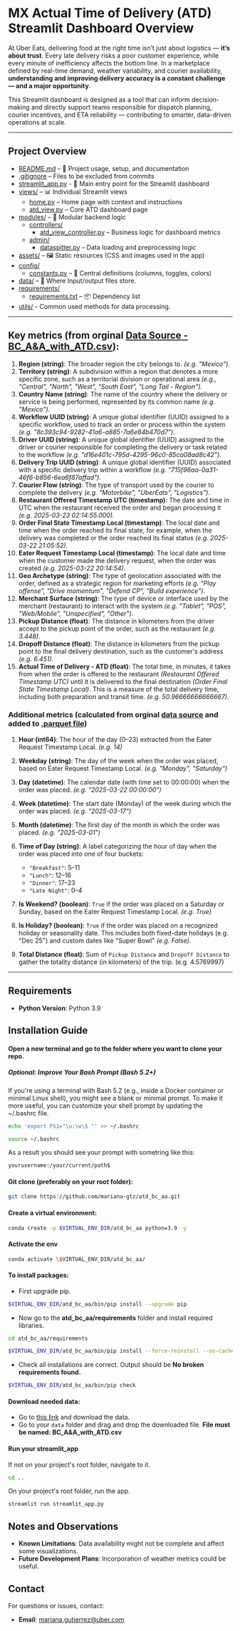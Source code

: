 # MX Actual Time of Delivery (ATD) Streamlit Dashboard Overview

At Uber Eats, delivering food at the right time isn’t just about logistics — **it’s about trust**. Every late delivery risks a poor customer experience, while every minute of inefficiency affects the bottom line. In a marketplace defined by real-time demand, weather variability, and courier availability, **understanding and improving delivery accuracy is a constant challenge — and a major opportunity**.

This Streamlit dashboard is designed as a tool that can inform decision-making and directly support teams responsible for dispatch planning, courier incentives, and ETA reliability — contributing to smarter, data-driven operations at scale.

---
## Project Overview
- [README.md](/README.md) – 📘 Project usage, setup, and documentation
- [.gitignore](/.gitignore) – Files to be excluded from commits
- [streamlit_app.py](/streamlit_app.py) - 🚀 Main entry point for the Streamlit dashboard
- [views/](/views) – 📊 Individual Streamlit views
    - [home.py](/views/home.py) – Home page with context and instructions
    - [atd_view.py](/views/atd_view.py) – Core ATD dashboard page
- [modules/](/modules) – 🧠 Modular backend logic
    - [controllers/](/modules/controllers/)
        - [atd_view_controller.py](/modules/controllers/atd_view_controller.py) – Business logic for dashboard metrics
    - [admin/](/modules/admin/)
        - [dataspitter.py](/modules/admin/dataspitter.py) – Data loading and preprocessing logic
- [assets/](/assets) – 🖼️ Static resources (CSS and images used in the app)
- [config/](/config)
    -  [constants.py](/config/constants.py) – 🔧 Central definitions (columns, toggles, colors)
-  [data/](/data) – 📁 Where Input/output files store.
-  [requirements/](/requirements)
     - [requirements.txt](/requirements/requirements.txt) – 📦 Dependency list
 - [utils/](/utils) - Common used methods for data processing.

---
 
## Key metrics (from orginal [Data Source - BC_A&A_with_ATD.csv](https://drive.google.com/file/d/1JOlK0MKo11p2wI3rDnxIzvVzGg-oVPnw/view?usp=sharing)):

1. **Region (string)**: The broader region the city belongs to. *(e.g. "Mexico")*. 
2. **Territory (string)**: A subdivision within a region that denotes a more specific zone, such as a territorial division or operational area *(e.g., "Central", "North", "West", "South East", "Long Tail - Region")*.
3. **Country Name (string)**: The name of the country where the delivery or service is being performed, represented by its common name *(e.g. "Mexico")*. 
4. **Workflow UUID (string)**: A unique global identifier (UUID) assigned to a specific workflow, used to track an order or process within the system *(e.g. "8c393c94-9282-41a6-a885-7a6e84b470d7")*. 
5. **Driver UUID (string)**: A unique global identifier (UUID) assigned to the driver or courier responsible for completing the delivery or task related to the workflow *(e.g. "d16e401c-795d-4295-96c0-85ca08ad8c42")*.
6. **Delivery Trip UUID (string)**: A unique global identifier (UUID) associated with a specific delivery trip within a workflow *(e.g. "715f96aa-0a31-46f6-b856-6ea6f87affad")*.
7. **Courier Flow (string)**: The type of transport used by the courier to complete the delivery *(e.g. "Motorbike", "UberEats", "Logistics")*.
8. **Restaurant Offered Timestamp UTC (timestamp)**: The date and time in UTC when the restaurant received the order and began processing it *(e.g. 2025-03-23 02:14:55.000)*.
9. **Order Final State Timestamp Local (timestamp)**: The local date and time when the order reached its final state, for example, when the delivery was completed or the order reached its final status *(e.g. 2025-03-22 21:05:52)*.
10. **Eater Request Timestamp Local (timestamp)**: The local date and time when the customer made the delivery request, when the order was created *(e.g. 2025-03-22 20:14:54)*.
11. **Geo Archetype (string)**: The type of geolocation associated with the order, defined as a strategic region for marketing efforts *(e.g. "Play offense", "Drive momentum", "Defend CP", "Build experience")*.
12. **Merchant Surface (string)**: The type of device or interface used by the merchant (restaurant) to interact with the system *(e.g. "Tablet", "POS", "Web/Mobile", "Unspecified", "Other")*.
13. **Pickup Distance (float)**: The distance in kilometers from the driver accept to the pickup point of the order, such as the restaurant *(e.g. 3.448)*.
14. **Dropoff Distance (float)**: The distance in kilometers from the pickup point to the final delivery destination, such as the customer's address *(e.g. 6.451)*.
15. **Actual Time of Delivery - ATD (float)**: The total time, in minutes, it takes from when the order is offered to the restaurant *(Restaurant Offered Timestamp UTC)* until it is delivered to the final destination *(Order Final State Timestamp Local)*. This is a measure of the total delivery time, including both preparation and transit time. *(e.g. 50.96666666666667)*.

### Additional metrics (calculated from orginal [data source](https://drive.google.com/file/d/1JOlK0MKo11p2wI3rDnxIzvVzGg-oVPnw/view?usp=sharing) and added to [.parquet file](modules/admin/dataspitter.py))

1. **Hour (int64)**: The hour of the day (0–23) extracted from the Eater Request Timestamp Local. *(e.g. 14)*

2. **Weekday (string)**: The day of the week when the order was placed, based on Eater Request Timestamp Local. *(e.g. "Monday", "Saturday")*

3. **Day (datetime)**: The calendar date (with time set to 00:00:00) when the order was placed. *(e.g. "2025-03-22 00:00:00")*

4. **Week (datetime)**: The start date (Monday) of the week during which the order was placed. *(e.g. "2025-03-17")*

5. **Month (datetime)**: The first day of the month in which the order was placed. *(e.g. "2025-03-01")*

6. **Time of Day (string)**: A label categorizing the hour of day when the order was placed into one of four buckets:
   - `"Breakfast"`: 5–11
   - `"Lunch"`: 12–16
   - `"Dinner"`: 17–23
   - `"Late Night"`: 0–4  

7. **Is Weekend? (boolean)**: `True` if the order was placed on a Saturday or Sunday, based on the Eater Request Timestamp Local. *(e.g. True)*

8. **Is Holiday? (boolean)**: `True` if the order was placed on a recognized holiday or seasonality date. This includes both fixed-date holidays (e.g. "Dec 25") and custom dates like "Super Bowl" *(e.g. False)*.

9. **Total Distance (float)**: Sum of `Pickup Distance` and `Dropoff Distance` to gather the totality distance (in kilometers) of the trip. (e.g. 4.5769997)


---

## Requirements
- **Python Version**: Python 3.9


## Installation Guide

#### Open a new terminal and go to the folder where you want to clone your repo.

##### Optional: Improve Your Bash Prompt (Bash 5.2+)
If you're using a terminal with Bash 5.2 (e.g., inside a Docker container or minimal Linux shell), you might see a blank or minimal prompt. To make it more useful, you can customize your shell prompt by updating the ~/.bashrc file.
```bash
echo 'export PS1="\u:\w\$ "' >> ~/.bashrc
```
```bash
source ~/.bashrc
```
As a result you should see your prompt with sometring like this:
```bash
yourusername:/your/current/path$
```

#### Git clone (preferably on your root folder):
```bash
git clone https://github.com/mariana-gtz/atd_bc_aa.git
```

#### Create a virtual environment:
```bash
conda create -p $VIRTUAL_ENV_DIR/atd_bc_aa python=3.9 -y
```

#### Activate the env
```bash
conda activate \$VIRTUAL_ENV_DIR/atd_bc_aa/
```

#### To install packages:
- First upgrade pip.
```bash
$VIRTUAL_ENV_DIR/atd_bc_aa/bin/pip install --upgrade pip
```

- Now go to the **atd_bc_aa/requirements** folder and install required libraries.
```bash
cd atd_bc_aa/requirements
```
```bash
$VIRTUAL_ENV_DIR/atd_bc_aa/bin/pip install --force-reinstall --no-cache-dir -r requirements.txt
```

- Check all installations are correct. Output should be **No broken requirements found.**
```bash
$VIRTUAL_ENV_DIR/atd_bc_aa/bin/pip check
```


#### Download needed data:
- Go to [this link](https://drive.google.com/file/d/1JOlK0MKo11p2wI3rDnxIzvVzGg-oVPnw/view?usp=sharing) and download the data.
- Go to your `data` folder and drag and drop the downloaded file. **File must be named: BC_A&A_with_ATD.csv**


#### Run your streamlit_app
If not on your project's root folder, navigate to it.
```bash
cd ..
```

On your project's root folder, run the app.
```bash
streamlit run streamlit_app.py 
```


## Notes and Observations
- **Known Limitations**: Data availability might not be complete and affect some visualizations.
- **Future Development Plans**: Incorporation of weather metrics could be useful.


## Contact
For questions or issues, contact:
- **Email**: mariana.gutierrez@uber.com
